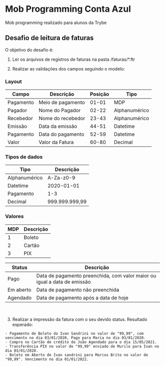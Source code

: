 # Mob Programming Conta Azul

Mob programming realizado para alunos da Trybe

## Desafio de leitura de faturas

O objetivo do desafio é:

1. Ler os arquivos de registros de faturas na pasta /faturas/*.ftr

2. Realizar as validações dos campos seguindo o modelo:

### Layout

Campo              | Descrição            | Posição | Tipo
---                | ---                  | ---     | --- 
Pagamento          | Meio de pagamento    | 01-01   | MDP
Pagador            | Nome do Pagador      | 02-22   | Alphanumérico
Recebedor          | Nome do recebedor    | 23-43   | Alphanumérico
Emissão            | Data da emissão      | 44-51   | Datetime
Pagamento          | Data do pagamento    | 52-59   | Datetime
Valor              | Valor da Fatura    | 60-80   | Decimal


### Tipos de dados

Tipo|Descrição
---|---
Alphanumérico|A-Za-z0-9
Datetime|2020-01-01
Pagamento|1-3
Decimal|999.999.999,99

### Valores
MDP| Descrição  
--- | --- 
1 | Boleto
2 | Cartão
3 | PIX

Status| Descrição
--- | --- 
Pago | Data de pagamento preenchida, com valor maior ou igual a data de emissão
Em aberto | Data de pagamento não preenchida
Agendado    | Data de pagamento após a data de hoje

<br>

3. Realizar a impressão da fatura com o seu devido status. Resultado esperado:

```composer log
- Pagamento de Boleto do Ivan Sandrini no valor de "99,99", com vencimento no dia 03/01/2020, Pago para Maria no dia 03/01/2020.
- Compra no Cartão de crédito do João Agendado para o dia 15/05/2021.
- Transferência PIX no valor de "99,99" enviado de Murilo para Ivan no dia 03/01/2020.
- Boleto em Aberto de Ivan sandrini para Marcos Brito no valor de "99,99". Vencimento no dia 01/01/2022. 
```






